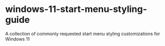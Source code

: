 # windows-11-start-menu-styling-guide
A collection of commonly requested start menu styling customizations for Windows 11
